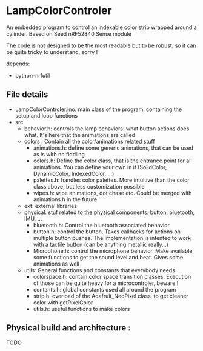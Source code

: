 # LampColorControler
An embedded program to control an indexable color strip wrapped around a cylinder. Based on Seed nRF52840 Sense module

The code is not designed to be the most readable but to be robust, so it can be quite tricky to understand, sorry !


depends:
- python-nrfutil


## File details
- LampColorControler.ino: main class of the program, containing the setup and loop functions
- src
    - behavior.h: controls the lamp behaviors: what button actions does what. It's here that the animations are called
    - colors : Contain all the color/animations related stuff
        - animations.h: define some generic animations, that can be used as is with no fiddling
        - colors.h: Define the color class, that is the entrance point for all animations. You can define your own in it (SolidColor, DynamicColor, IndexedColor, ...)
        - palettes.h: handles color palettes. More intuitive than the color class above, but less customization possible
        - wipes.h: wipe animations, dot chase etc. Could be merged with animations.h in the future
    - ext: external libraries
    - physical: stuf related to the physical components: button, bluetooth, IMU, ...
        - bluetooth.h: Control the bluetooth associated behavior
        - button.h: control the button. Takes callbacks for actions on multiple button pushes. The implementation is intented to work with a tactile button (can be anything metallic really...)
        - Microphone.h: control the microphone behavior. Make available some functions to get the sound level and beat. Gives some animations as well
    - utils: General functions and constants that everybody needs
        - colorspace.h: contain color space transition classes. Execution of those can be quite heavy for a microcontroler, beware !
        - contants.h: global constants used all around the program
        - strip.h: overload of the Adafruit_NeoPixel class, to get cleaner color with getPixelColor
        - utils.h: useful functions to make colors

## Physical build and architecture :

TODO